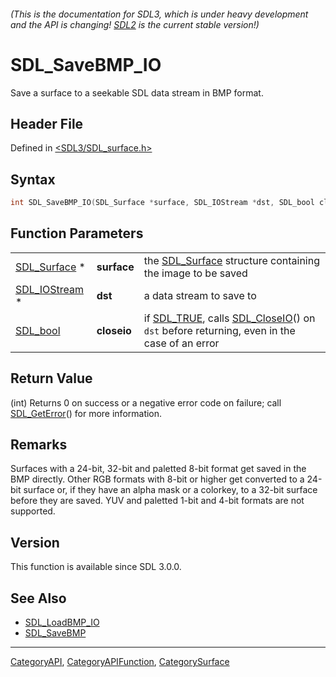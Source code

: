 ###### (This is the documentation for SDL3, which is under heavy development and the API is changing! [SDL2](https://wiki.libsdl.org/SDL2/) is the current stable version!)
# SDL_SaveBMP_IO

Save a surface to a seekable SDL data stream in BMP format.

## Header File

Defined in [<SDL3/SDL_surface.h>](https://github.com/libsdl-org/SDL/blob/main/include/SDL3/SDL_surface.h)

## Syntax

```c
int SDL_SaveBMP_IO(SDL_Surface *surface, SDL_IOStream *dst, SDL_bool closeio);
```

## Function Parameters

|                                |             |                                                                                                                     |
| ------------------------------ | ----------- | ------------------------------------------------------------------------------------------------------------------- |
| [SDL_Surface](SDL_Surface) *   | **surface** | the [SDL_Surface](SDL_Surface) structure containing the image to be saved                                           |
| [SDL_IOStream](SDL_IOStream) * | **dst**     | a data stream to save to                                                                                            |
| [SDL_bool](SDL_bool)           | **closeio** | if [SDL_TRUE](SDL_TRUE), calls [SDL_CloseIO](SDL_CloseIO)() on `dst` before returning, even in the case of an error |

## Return Value

(int) Returns 0 on success or a negative error code on failure; call
[SDL_GetError](SDL_GetError)() for more information.

## Remarks

Surfaces with a 24-bit, 32-bit and paletted 8-bit format get saved in the
BMP directly. Other RGB formats with 8-bit or higher get converted to a
24-bit surface or, if they have an alpha mask or a colorkey, to a 32-bit
surface before they are saved. YUV and paletted 1-bit and 4-bit formats are
not supported.

## Version

This function is available since SDL 3.0.0.

## See Also

- [SDL_LoadBMP_IO](SDL_LoadBMP_IO)
- [SDL_SaveBMP](SDL_SaveBMP)

----
[CategoryAPI](CategoryAPI), [CategoryAPIFunction](CategoryAPIFunction), [CategorySurface](CategorySurface)

